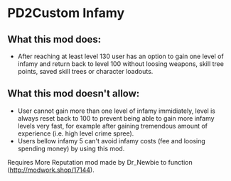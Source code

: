 # PD2Custom Infamy

## What this mod does:

- After reaching at least level 130 user has an option to gain one level of infamy and return back to level 100 without loosing weapons,  skill tree points, saved skill trees or character loadouts.


## What this mod doesn't allow:
- User cannot gain more than one level of infamy immidiately, level is always reset back to 100 to prevent being able to gain more infamy levels very fast, for example after gaining tremendous amount of experience (i.e. high level crime spree).
- Users bellow infamy 5 can't avoid infamy costs (fee and loosing spending money) by using this mod.

Requires More Reputation mod made by Dr_Newbie to function (http://modwork.shop/17144).
